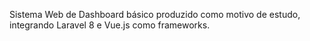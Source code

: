 Sistema Web de Dashboard básico produzido como motivo de estudo, integrando Laravel 8 e Vue.js como frameworks. 
